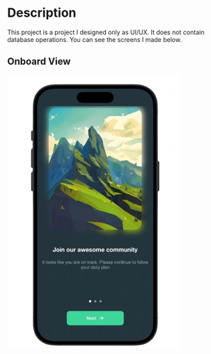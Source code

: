 # Description

This project is a project I designed only as UI/UX. It does not contain database operations. You can see the screens I made below.

## Onboard View
<img src="https://github.com/GkhKaya/IOSMarvieApp/blob/main/src/onBoardView.png"/>